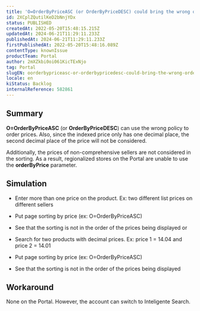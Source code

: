 ```yaml
---
title: 'O=OrderByPriceASC (or OrderByPriceDESC) could bring the wrong order'
id: 2XCplZQutilKeD2bNnjYDx
status: PUBLISHED
createdAt: 2022-05-20T15:48:15.215Z
updatedAt: 2024-06-21T11:29:11.233Z
publishedAt: 2024-06-21T11:29:11.233Z
firstPublishedAt: 2022-05-20T15:48:16.089Z
contentType: knownIssue
productTeam: Portal
author: 2mXZkbi0oi061KicTExNjo
tag: Portal
slugEN: oorderbypriceasc-or-orderbypricedesc-could-bring-the-wrong-order
locale: en
kiStatus: Backlog
internalReference: 582861
---
```


## Summary


**O=OrderByPriceASC** (or **OrderByPriceDESC**) can use the wrong policy to order prices. Also, since the indexed price only has one decimal place, the second decimal place of the price will not be considered.

Additionally, the prices of non-comprehensive sellers are not considered in the sorting. As a result, regionalized stores on the Portal are unable to use the **orderByPrice** parameter.


##

## Simulation



- Enter more than one price on the product. Ex: two different list prices on different sellers
- Put page sorting by price (ex: O=OrderByPriceASC)
- See that the sorting is not in the order of the prices being displayed
or

- Search for two products with decimal prices. Ex: price 1 = 14.04 and price 2 = 14.01
- Put page sorting by price (ex: O=OrderByPriceASC)
- See that the sorting is not in the order of the prices being displayed


##

## Workaround


None on the Portal. However, the account can switch to Inteligente Search.





